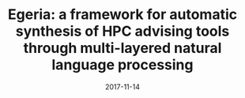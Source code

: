 ---
title: "Egeria: a framework for automatic synthesis of HPC advising tools through multi-layered natural language processing"
collection: publications
date: 2017-11-14
venue: 'Proceedings of the International Conference for High Performance Computing, Networking, Storage and Analysis (<b>SC</b>), 2017. (Acceptance rate: 18% (61/327))'
paperurl: 'http://guanh01.github.io/files/2017sc.pdf'
authors: 'Hui Guan, Xipeng Shen, and Hamid Krim'
---